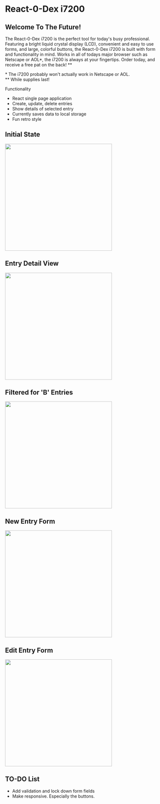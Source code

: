# React-0-Dex i7200

<h2>Welcome To The Future!</h2>
The React-0-Dex i7200 is the perfect tool for today's busy professional. Featuring a bright liquid crystal display (LCD), convenient and easy to use forms, and large, colorful buttons, the React-0-Dex i7200 is built with form and functionality in mind. Works in all of todays major browser such as Netscape or AOL&ast;, the i7200 is always at your fingertips. Order today, and receive a free pat on the back! &ast;&ast;<br />

&ast; The i7200 probably won't actually work in Netscape or AOL. <br />
&ast;&ast; While supplies last!

Functionality
- React single page application
- Create, update, delete entries
- Show details of selected entry
- Currently saves data to local storage
- Fun retro style

<h2>Initial State</h2>
<img src="https://raw.githubusercontent.com/Pixelsavvy72/react-o-dex-7200/master/public/assets/screenshots/ReactODexEntry.png" width="350">
<h2>Entry Detail View</h2>
<img src="https://raw.githubusercontent.com/Pixelsavvy72/react-o-dex-7200/master/public/assets/screenshots/ReactODexDetail.png" width="350">
<h2>Filtered for 'B' Entries</h2>
<img src="https://raw.githubusercontent.com/Pixelsavvy72/react-o-dex-7200/master/public/assets/screenshots/ReactODexFiltered.png" width="350">
<h2>New Entry Form</h2>
<img src="https://raw.githubusercontent.com/Pixelsavvy72/react-o-dex-7200/master/public/assets/screenshots/ReactODexNew.png" width="350">
<h2>Edit Entry Form</h2>
<img src="https://raw.githubusercontent.com/Pixelsavvy72/react-o-dex-7200/master/public/assets/screenshots/ReacODexEdit.png" width="350">

## TO-DO List
- Add validation and lock down form fields
- Make responsive. Especially the buttons.